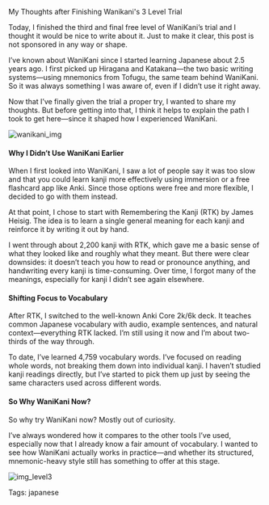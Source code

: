 My Thoughts after Finishing Wanikani's 3 Level Trial

Today, I finished the third and final free level of WaniKani’s trial and I thought it would be nice to write about it. Just to make it clear, this post is not sponsored in any way or shape.

I’ve known about WaniKani since I started learning Japanese about 2.5 years ago. I first picked up Hiragana and Katakana—the two basic writing systems—using mnemonics from Tofugu, the same team behind WaniKani. So it was always something I was aware of, even if I didn’t use it right away.

Now that I’ve finally given the trial a proper try, I wanted to share my thoughts. But before getting into that, I think it helps to explain the path I took to get here—since it shaped how I experienced WaniKani.

![wanikani_img](./img/ws_2025_07_11_wanikani00.png)

#### Why I Didn’t Use WaniKani Earlier
When I first looked into WaniKani, I saw a lot of people say it was too slow and that you could learn kanji more effectively using immersion or a free flashcard app like Anki. Since those options were free and more flexible, I decided to go with them instead.

At that point, I chose to start with Remembering the Kanji (RTK) by James Heisig. The idea is to learn a single general meaning for each kanji and reinforce it by writing it out by hand.

I went through about 2,200 kanji with RTK, which gave me a basic sense of what they looked like and roughly what they meant. But there were clear downsides: it doesn’t teach you how to read or pronounce anything, and handwriting every kanji is time-consuming. Over time, I forgot many of the meanings, especially for kanji I didn’t see again elsewhere.

#### Shifting Focus to Vocabulary
After RTK, I switched to the well-known Anki Core 2k/6k deck. It teaches common Japanese vocabulary with audio, example sentences, and natural context—everything RTK lacked. I’m still using it now and I’m about two-thirds of the way through.

To date, I’ve learned 4,759 vocabulary words. I’ve focused on reading whole words, not breaking them down into individual kanji. I haven’t studied kanji readings directly, but I’ve started to pick them up just by seeing the same characters used across different words.

#### So Why WaniKani Now?

So why try WaniKani now? Mostly out of curiosity.

I’ve always wondered how it compares to the other tools I’ve used, especially now that I already know a fair amount of vocabulary. I wanted to see how WaniKani actually works in practice—and whether its structured, mnemonic-heavy style still has something to offer at this stage.

![img_level3](./img/2025_07_11_ws_img_wanikani_level3.png)

Tags: japanese
